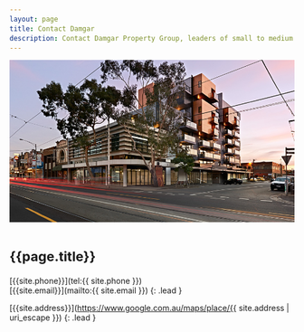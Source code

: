 ```yaml
---
layout: page
title: Contact Damgar
description: Contact Damgar Property Group, leaders of small to medium residential and commercial property development in Melbourne.
---
```


![Image of Otto Apartments in Brunswick](/project-photos/otto/thumbs/damgar-otto-apartments-brunswick-00.jpg)

<h1><small>{{page.title}}</small></h1>

[{{site.phone}}](tel:{{ site.phone }}) <br>
[{{site.email}}](mailto:{{ site.email }})
{: .lead }

[{{site.address}}](https://www.google.com.au/maps/place/{{ site.address | uri_escape }})
{: .lead }

<!-- <a href="https://www.google.com/maps/place/{{ site.address | uri_escape }}" class="location-map">
  <img
    width="460"
    src="https://maps.googleapis.com/maps/api/staticmap?key=AIzaSyBxNBJDKP6lj53W9lVTcuMW-hah80zUwbQ&zoom=11&format=png&maptype=roadmap&style=element:geometry%7Ccolor:0xf5f5f5&style=element:labels.icon%7Cvisibility:off&style=element:labels.text.fill%7Ccolor:0x616161&style=element:labels.text.stroke%7Ccolor:0xf5f5f5&style=feature:administrative.land_parcel%7Cvisibility:off&style=feature:administrative.land_parcel%7Celement:labels.text.fill%7Ccolor:0xbdbdbd&style=feature:administrative.province%7Ccolor:0xffeb3b%7Cvisibility:off&style=feature:poi%7Cvisibility:off&style=feature:poi%7Celement:geometry%7Ccolor:0xeeeeee&style=feature:poi%7Celement:labels.text%7Cvisibility:off&style=feature:poi%7Celement:labels.text.fill%7Ccolor:0x757575&style=feature:poi.business%7Cvisibility:off&style=feature:poi.park%7Celement:geometry%7Ccolor:0xe5e5e5&style=feature:poi.park%7Celement:labels.text.fill%7Ccolor:0x9e9e9e&style=feature:road%7Celement:geometry%7Ccolor:0xffffff&style=feature:road%7Celement:labels%7Cvisibility:off&style=feature:road%7Celement:labels.icon%7Cvisibility:off&style=feature:road.arterial%7Cvisibility:off&style=feature:road.arterial%7Celement:labels.text.fill%7Ccolor:0x757575&style=feature:road.highway%7Celement:geometry%7Ccolor:0xdadada&style=feature:road.highway%7Celement:labels%7Cvisibility:off&style=feature:road.highway%7Celement:labels.text.fill%7Ccolor:0x616161&style=feature:road.local%7Cvisibility:off&style=feature:road.local%7Celement:labels.text.fill%7Ccolor:0x9e9e9e&style=feature:transit%7Cvisibility:off&style=feature:transit.line%7Celement:geometry%7Ccolor:0xe5e5e5&style=feature:transit.station%7Celement:geometry%7Ccolor:0xeeeeee&style=feature:water%7Celement:geometry%7Ccolor:0xc9c9c9&style=feature:water%7Celement:labels.text%7Cvisibility:off&style=feature:water%7Celement:labels.text.fill%7Ccolor:0x9e9e9e&size=460x460&markers=size:large%7Ccolor:0x757575%7Clabel:%7C79+{{ site.address | uri_escape }}"/>
</a> -->
